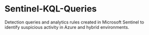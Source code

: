 # Sentinel-KQL-Queries
Detection queries and analytics rules created in Microsoft Sentinel to identify suspicious activity in Azure and hybrid environments.
